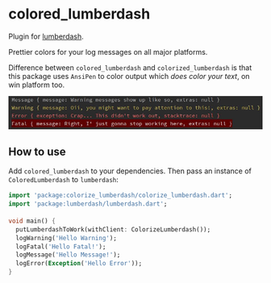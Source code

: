 # colored_lumberdash

Plugin for [lumberdash](https://github.com/jorgecoca/lumberdash).

Prettier colors for your log messages on all major platforms. 

Difference between `colored_lumberdash` and `colorized_lumberdash` is that this package
uses `AnsiPen` to color output which _does color your text_, on win platform too. 

![colorize](./art/console_out_win.jpg)

## How to use

Add `colored_lumberdash` to your dependencies. Then pass an instance of `ColoredLumberdash` to `lumberdash`:

```dart
import 'package:colorize_lumberdash/colorize_lumberdash.dart';
import 'package:lumberdash/lumberdash.dart';

void main() {
  putLumberdashToWork(withClient: ColorizeLumberdash());
  logWarning('Hello Warning');
  logFatal('Hello Fatal!');
  logMessage('Hello Message!');
  logError(Exception('Hello Error'));
}
```
